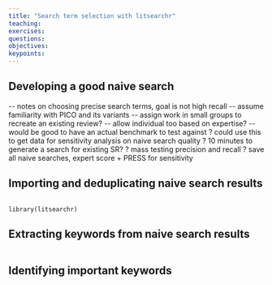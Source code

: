 ```yaml
---
title: "Search term selection with litsearchr"
teaching: 
exercises:
questions:
objectives:
keypoints:
---
```



## Developing a good naive search

-- notes on choosing precise search terms, goal is not high recall
-- assume familiarity with PICO and its variants
-- assign work in small groups to recreate an existing review?
-- allow individual too based on expertise?
-- would be good to have an actual benchmark to test against
? could use this to get data for sensitivity analysis on naive search quality
? 10 minutes to generate a search for existing SR?
? mass testing precision and recall
? save all naive searches, expert score + PRESS for sensitivity

## Importing and deduplicating naive search results

```{r}

library(litsearchr)

```

## Extracting keywords from naive search results

```{r}

```

## Identifying important keywords

```{r}

```
